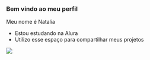 ### Bem vindo ao meu perfil 

Meu nome é Natalia 

- Estou estudando na Alura
- Utilizo esse espaço para compartilhar meus projetos

![](https://www.tumblr.com/login?redirect_to=https%3A%2F%2Fwww.tumblr.com%2Fwidgets%2Fshare%2Ftool%3FshareSource%3Dlegacy%26canonicalUrl%3D%26url%3Dhttps%253A%252F%252Ftenor.com%252Fpt-BR%252Fview%252Flana-del-rey-flying-kiss-wave-blow-kiss-gif-5030633%253Futm_source%253Dshare-button%2526utm_medium%253DSocial%2526utm_content%253Dtumblr%26tags%3DLana%2BDel%2BRey%252CFlying%252CKiss%26title%3DLana%2BDel%2BRey%2BFlying%2BGIF%2B-%2BLana%2BDel%2BRey%2BFlying%2BKiss%2B-%2BDescobrir%2Be%2BCompartilhar%2BGIFs%26sequence%3Dpreview)
